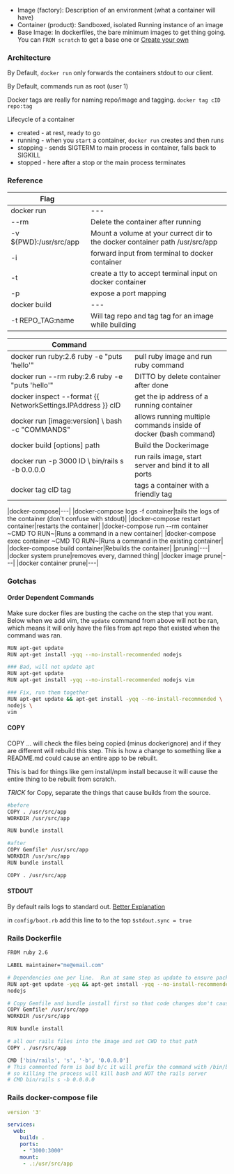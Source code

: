  - Image (factory): Description of an environment (what a container will have)
 - Container (product): Sandboxed, isolated Running instance of an image
 - Base Image: In dockerfiles, the bare minimum images to get thing going.  You can `FROM scratch` to get a base one or [Create your own](https://docs.docker.com/develop/develop-images/baseimages/)

### Architecture

By Default, `docker run` only forwards the containers stdout to our client.

By Default, commands run as root (user 1)

Docker tags are really for naming repo/image and tagging.  `docker tag cID repo:tag`

Lifecycle of a container
 - created - at rest, ready to go
 - running - when you `start` a container, `docker run` creates and then runs
 - stopping - sends SIGTERM to main process in container, falls back to SIGKILL
 - stopped - here after a stop or the main process terminates
   

### Reference

|Flag||
|---|---|
| docker run | ---|
| --rm | Delete the container after running |
| -v ${PWD}:/usr/src/app | Mount a volume at your currect dir to the docker container path /usr/src/app |
| -i | forward input from terminal to docker container |
| -t | create a tty to accept terminal input on docker container |
|-p| expose a port mapping|
| docker build | ---|
| -t REPO_TAG:name| Will tag repo and tag tag for an image while building|

|Command||
|---|---|
| docker run ruby:2.6 ruby -e "puts 'hello'" | pull ruby image and run ruby command |
| docker run --rm ruby:2.6 ruby -e "puts 'hello'" | DITTO by delete container after done |
|docker inspect --format {{ NetworkSettings.IPAddress }} cID | get the ip address of a running container|
|docker run <options> [image:version] \ bash -c "COMMANDS"| allows running multiple commands inside of docker (bash command)|
|docker build [options] path |Build the Dockerimage|
|docker run -p 3000 ID \ bin/rails s -b 0.0.0.0| run rails image, start server and bind it to all ports|
|docker tag cID tag|tags a container with a friendly tag|

|docker-compose|---|
|docker-compose logs -f container|tails the logs of the container (don't confuse with stdout)|
|docker-compose restart container|restarts the container|
|docker-compose run --rm container ~CMD TO RUN~|Runs a command in a new container|
|docker-compose exec container ~CMD TO RUN~|Runs a command in the existing container|
|docker-compose build container|Rebuilds the container|
|pruning|---|
|docker system prune|removes every, damned thing|
|docker image prune|---|
|docker container prune|---|



### Gotchas

#### Order Dependent Commands

Make sure docker files are busting the cache on the step that you want.  Below when we add vim, the `update` command from above will not be ran, which means it will only have the files from apt repo that existed when the command was ran.

```bash
RUN apt-get update
RUN apt-get install -yqq --no-install-recommended nodejs

### Bad, will not update apt
RUN apt-get update
RUN apt-get install -yqq --no-install-recommended nodejs vim

### Fix, run them together
RUN apt-get update && apt-get install -yqq --no-install-recommended \
nodejs \
vim
```

#### COPY

COPY ... will check the files being copied (minus dockerignore) and if they are different will rebuild this step.  This is how a change to something like a README.md could cause an entire app to be rebuilt.

This is bad for things like gem install/npm install because it will cause the entire thing to be rebuilt from scratch.

*TRICK* for Copy, separate the things that cause builds from the source.

```bash
#before
COPY . /usr/src/app
WORKDIR /usr/src/app

RUN bundle install

#after
COPY Gemfile* /usr/src/app
WORKDIR /usr/src/app
RUN bundle install

COPY . /usr/src/app
```

#### STDOUT

By default rails logs to standard out.  [Better Explanation](https://blog.eq8.eu/til/ruby-logs-and-puts-not-shown-in-docker-container-logs.html)

in `config/boot.rb` add this line to to the top
`$stdout.sync = true`

### Rails Dockerfile

```bash
FROM ruby 2.6

LABEL maintainer="me@email.com"

# Dependencies one per line.  Run at same step as update to ensure package repo up to date
RUN apt-get update -yqq && apt-get install -yqq --no-install-recommended \
nodejs

# Copy Gemfile and bundle install first so that code changes don't cause a full rebuild
COPY Gemfile* /usr/src/app
WORKDIR /usr/src/app

RUN bundle install

# all our rails files into the image and set CWD to that path
COPY . /usr/src/app

CMD ['bin/rails', 's', '-b', '0.0.0.0']
# This commented form is bad b/c it will prefix the command with /bin/bash -c
# so killing the process will kill bash and NOT the rails server
# CMD bin/rails s -b 0.0.0.0
```

### Rails docker-compose file

```yaml
version '3'

services:
  web:
    build: .
    ports: 
     - "3000:3000"
    mount:
     - .:/usr/src/app
```